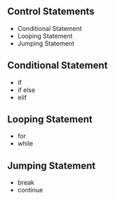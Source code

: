 ## Control Statements
  - Conditional Statement
  - Looping Statement
  - Jumping Statement

## Conditional Statement
  - if
  - if else
  - elif
  
## Looping Statement
  - for
  - while
 
 ## Jumping Statement
  - break
  - continue
